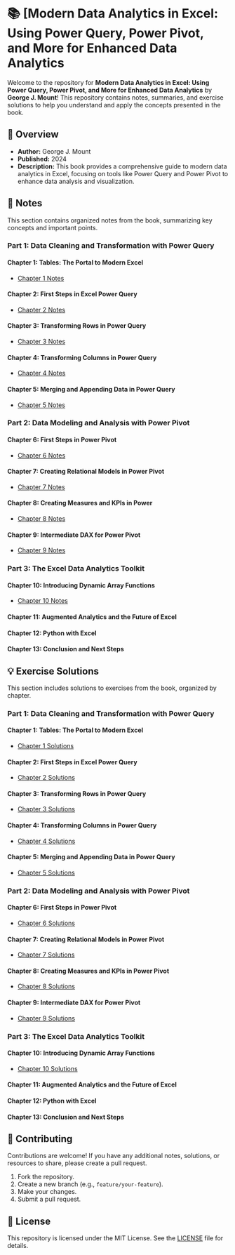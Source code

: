 # 📚 [Modern Data Analytics in Excel: Using Power Query, Power Pivot, and More for Enhanced Data Analytics

Welcome to the repository for **Modern Data Analytics in Excel: Using Power Query, Power Pivot, and More for Enhanced Data Analytics** by **George J. Mount**! This repository contains notes, summaries, and exercise solutions to help you understand and apply the concepts presented in the book.

## 📖 Overview

- **Author:** George J. Mount
- **Published:** 2024
- **Description:** This book provides a comprehensive guide to modern data analytics in Excel, focusing on tools like Power Query and Power Pivot to enhance data analysis and visualization.

## 📝 Notes

This section contains organized notes from the book, summarizing key concepts and important points.

### Part 1: Data Cleaning and Transformation with Power Query

#### Chapter 1: Tables: The Portal to Modern Excel

- [Chapter 1 Notes](./Chapter1/ch_01.xlsx)

#### Chapter 2: First Steps in Excel Power Query

- [Chapter 2 Notes](./Chapter2/ch_02.xlsx)

#### Chapter 3: Transforming Rows in Power Query

- [Chapter 3 Notes](./Chapter3/ch_03.xlsx)

#### Chapter 4: Transforming Columns in Power Query

- [Chapter 4 Notes](./Chapter4/ch_04.xlsx)

#### Chapter 5: Merging and Appending Data in Power Query

- [Chapter 5 Notes](./Chapter5/ch_05.xlsx)

### Part 2: Data Modeling and Analysis with Power Pivot

#### Chapter 6: First Steps in Power Pivot

- [Chapter 6 Notes](./Chapter6/ch_06.xlsx)

#### Chapter 7: Creating Relational Models in Power Pivot

- [Chapter 7 Notes](./Chapter7/ch_07.xlsx)

#### Chapter 8: Creating Measures and KPIs in Power 

- [Chapter 8 Notes](./Chapter8/ch_08.xlsx)

#### Chapter 9: Intermediate DAX for Power Pivot

- [Chapter 9 Notes](./Chapter9/ch_09.xlsx)

### Part 3: The Excel Data Analytics Toolkit

#### Chapter 10: Introducing Dynamic Array Functions

- [Chapter 10 Notes](./Chapter10/ch_10.xlsx)

#### Chapter 11: Augmented Analytics and the Future of Excel

#### Chapter 12: Python with Excel

#### Chapter 13: Conclusion and Next Steps


## 💡 Exercise Solutions

This section includes solutions to exercises from the book, organized by chapter.

### Part 1: Data Cleaning and Transformation with Power Query

#### Chapter 1: Tables: The Portal to Modern Excel

- [Chapter 1 Solutions](./Chapter1/ch_01_exercises.xlsx)

#### Chapter 2: First Steps in Excel Power Query

- [Chapter 2 Solutions](./Chapter2/ch_02_exercises.xlsx)

#### Chapter 3: Transforming Rows in Power Query

- [Chapter 3 Solutions](./Chapter3/ch_03_exercises.xlsx)

#### Chapter 4: Transforming Columns in Power Query

- [Chapter 4 Solutions](./Chapter4/ch_04_exercises.xlsx)

#### Chapter 5: Merging and Appending Data in Power Query

- [Chapter 5 Solutions](./Chapter5/ch_05_exercises.xlsx)

### Part 2: Data Modeling and Analysis with Power Pivot

#### Chapter 6: First Steps in Power Pivot

- [Chapter 6 Solutions](./Chapter6/ch_06_exercises.ipynb)

#### Chapter 7: Creating Relational Models in Power Pivot

- [Chapter 7 Solutions](./Chapter7/ch_07_exercises.xlsx)

#### Chapter 8: Creating Measures and KPIs in Power Pivot 

- [Chapter 8 Solutions](./Chapter8/ch_08_exercises.xlsx)

#### Chapter 9: Intermediate DAX for Power Pivot

- [Chapter 9 Solutions](./Chapter9/ch_09_exercises.xlsx)

### Part 3: The Excel Data Analytics Toolkit

#### Chapter 10: Introducing Dynamic Array Functions

- [Chapter 10 Solutions](./Chapter10/ch_10_exercises.xlsx)

#### Chapter 11: Augmented Analytics and the Future of Excel

#### Chapter 12: Python with Excel

#### Chapter 13: Conclusion and Next Steps


## 🤝 Contributing

Contributions are welcome! If you have any additional notes, solutions, or resources to share, please create a pull request. 

1. Fork the repository.
2. Create a new branch (e.g., `feature/your-feature`).
3. Make your changes.
4. Submit a pull request.

## 📄 License

This repository is licensed under the MIT License. See the [LICENSE](LICENSE) file for details.
